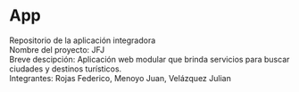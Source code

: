 # App
Repositorio de la aplicación integradora<br>
Nombre del proyecto: JFJ<br>
Breve descipción: Aplicación web modular que brinda servicios para buscar ciudades y destinos turísticos.<br>
Integrantes: Rojas Federico, Menoyo Juan, Velázquez Julian
